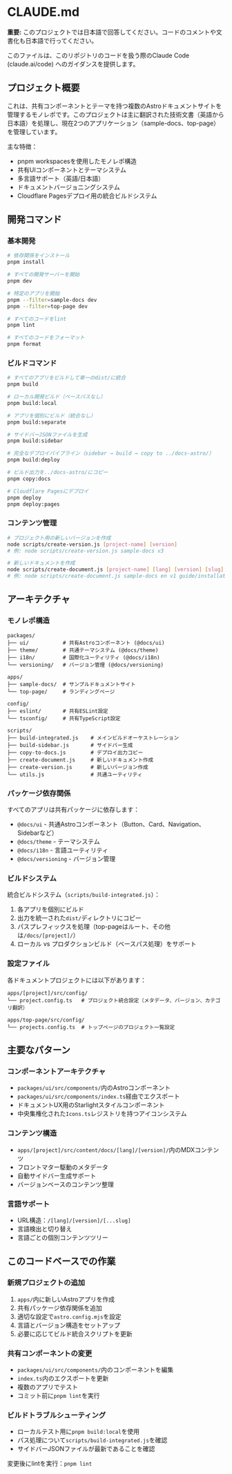 # CLAUDE.md

**重要:** このプロジェクトでは日本語で回答してください。コードのコメントや文書化も日本語で行ってください。

このファイルは、このリポジトリのコードを扱う際のClaude Code (claude.ai/code) へのガイダンスを提供します。

## プロジェクト概要

これは、共有コンポーネントとテーマを持つ複数のAstroドキュメントサイトを管理するモノレポです。このプロジェクトは主に翻訳された技術文書（英語から日本語）を処理し、現在2つのアプリケーション（sample-docs、top-page）を管理しています。

主な特徴：
- pnpm workspacesを使用したモノレポ構造
- 共有UIコンポーネントとテーマシステム
- 多言語サポート（英語/日本語）
- ドキュメントバージョニングシステム
- Cloudflare Pagesデプロイ用の統合ビルドシステム

## 開発コマンド

### 基本開発
```bash
# 依存関係をインストール
pnpm install

# すべての開発サーバーを開始
pnpm dev

# 特定のアプリを開始
pnpm --filter=sample-docs dev
pnpm --filter=top-page dev

# すべてのコードをlint
pnpm lint

# すべてのコードをフォーマット  
pnpm format
```

### ビルドコマンド
```bash
# すべてのアプリをビルドして単一のdist/に統合
pnpm build

# ローカル開発ビルド（ベースパスなし）
pnpm build:local

# アプリを個別にビルド（統合なし）
pnpm build:separate

# サイドバーJSONファイルを生成
pnpm build:sidebar

# 完全なデプロイパイプライン（sidebar → build → copy to ../docs-astro/）
pnpm build:deploy

# ビルド出力を../docs-astro/にコピー
pnpm copy:docs

# Cloudflare Pagesにデプロイ
pnpm deploy
pnpm deploy:pages
```

### コンテンツ管理
```bash
# プロジェクト用の新しいバージョンを作成
node scripts/create-version.js [project-name] [version]
# 例: node scripts/create-version.js sample-docs v3

# 新しいドキュメントを作成
node scripts/create-document.js [project-name] [lang] [version] [slug]  
# 例: node scripts/create-document.js sample-docs en v1 guide/installation
```

## アーキテクチャ

### モノレポ構造
```
packages/
├── ui/           # 共有Astroコンポーネント (@docs/ui)
├── theme/        # 共通テーマシステム (@docs/theme)  
├── i18n/         # 国際化ユーティリティ (@docs/i18n)
└── versioning/   # バージョン管理 (@docs/versioning)

apps/
├── sample-docs/  # サンプルドキュメントサイト
└── top-page/     # ランディングページ

config/
├── eslint/       # 共有ESLint設定
└── tsconfig/     # 共有TypeScript設定

scripts/
├── build-integrated.js    # メインビルドオーケストレーション
├── build-sidebar.js       # サイドバー生成
├── copy-to-docs.js        # デプロイ出力コピー
├── create-document.js     # 新しいドキュメント作成
├── create-version.js      # 新しいバージョン作成
└── utils.js               # 共通ユーティリティ
```

### パッケージ依存関係
すべてのアプリは共有パッケージに依存します：
- `@docs/ui` - 共通Astroコンポーネント（Button、Card、Navigation、Sidebarなど）
- `@docs/theme` - テーマシステム
- `@docs/i18n` - 言語ユーティリティ
- `@docs/versioning` - バージョン管理

### ビルドシステム
統合ビルドシステム（`scripts/build-integrated.js`）：
1. 各アプリを個別にビルド
2. 出力を統一された`dist/`ディレクトリにコピー
3. パスプレフィックスを処理（top-pageはルート、その他は`/docs/[project]/`）
4. ローカル vs プロダクションビルド（ベースパス処理）をサポート

### 設定ファイル
各ドキュメントプロジェクトには以下があります：
```
apps/[project]/src/config/
└── project.config.ts   # プロジェクト統合設定（メタデータ、バージョン、カテゴリ翻訳）

apps/top-page/src/config/
└── projects.config.ts  # トップページのプロジェクト一覧設定
```

## 主要なパターン

### コンポーネントアーキテクチャ
- `packages/ui/src/components/`内のAstroコンポーネント
- `packages/ui/src/components/index.ts`経由でエクスポート
- ドキュメントUX用のStarlightスタイルコンポーネント
- 中央集権化された`Icons.ts`レジストリを持つアイコンシステム

### コンテンツ構造
- `apps/[project]/src/content/docs/[lang]/[version]/`内のMDXコンテンツ
- フロントマター駆動のメタデータ
- 自動サイドバー生成サポート
- バージョンベースのコンテンツ整理

### 言語サポート
- URL構造：`/[lang]/[version]/[...slug]` 
- 言語検出と切り替え
- 言語ごとの個別コンテンツツリー


## このコードベースでの作業

### 新規プロジェクトの追加
1. `apps/`内に新しいAstroアプリを作成
2. 共有パッケージ依存関係を追加
3. 適切な設定で`astro.config.mjs`を設定
4. 言語とバージョン構造をセットアップ
5. 必要に応じてビルド統合スクリプトを更新

### 共有コンポーネントの変更  
- `packages/ui/src/components/`内のコンポーネントを編集
- `index.ts`内のエクスポートを更新
- 複数のアプリでテスト
- コミット前に`pnpm lint`を実行

### ビルドトラブルシューティング
- ローカルテスト用に`pnpm build:local`を使用
- パス処理について`scripts/build-integrated.js`を確認
- サイドバーJSONファイルが最新であることを確認

変更後にlintを実行：`pnpm lint`